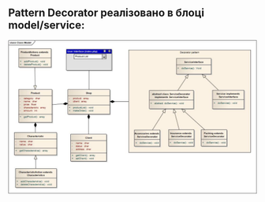 ## Pattern Decorator реалізовано в блоці model/service:
![UML chart](https://github.com/WebSkesh/Decorator/blob/master/uml.jpg)
